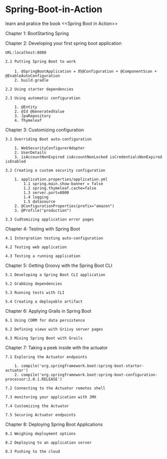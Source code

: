 # Spring-Boot-in-Action
learn and pratice the book &lt;&lt;Spring Boot in Action>>

Chapter 1: BootStarting Spring


Chapter 2: Developing your first spring boot application

	URL:localhost:8080

	2.1 Putting Spring Boot to work

		1. @SpringBootApplication = 的@Configuration + @ComponentScan + @EnableAutoConfiguration
		2. build.gradle

	2.2 Using starter dependencies

	2.3 Using automatic configuration

		1. @Entity 
		2. @Id @GeneratedValue
		3. JpaRepository
		4. Thymeleaf


Chapter 3: Customizing configuration

	3.1 Overriding Boot auto-configuration

		1. WebSecurityConfigurerAdapter
		2. UserDetails
		3. isAccountNonExpired isAccountNonLocked isCredentialsNonExpired isEnabled

	3.2 Creating a custom security configuration

		1. application.properties/application.yml
			1.1 spring.main.show-banner = false
		 	1.2 spring.thymeleaf.cache=false
		 	1.3 server.port=8000
			1.4 logging
			1.5 datasource
		2. @ConfigurationProperties(prefix="amazon")
		3. @Profile("production")

	3.3 Cudtomizing application error pages


Chapter 4: Testing with Spring Boot

	4.1 Intergration testing auto-configuration

	4.2 Testing web application

	4.3 Testing a running application


Chapter 5: Getting Groovy with the Spring Boot CLI

	5.1 Developing a Spring Boot CLI application

	5.2 Grabbing dependencies

	5.3 Running tests with CLI

	5.4 Creating a deployable artifact


Chapter 6: Applying Grails in Spring Boot

	6.1 Using CORM for data persistence

	6.2 Defining views with Griivy server pages

	6.3 Mixing Spring Boot with Grails


Chapter 7: Taking a peek inside with the actuator

	7.1 Exploring the Actuator endpoints

		1. compile('org.springframework.boot:spring-boot-starter-actuator')
		2. compile('org.springframework.boot:spring-boot-configuration-processor:2.0.1.RELEASE')

	7.2 Connecting to the Actuator remotes shell

	7.3 monitoring your application with JMX

	7.4 Customizing the Actuator

	7.5 Securing Actuator endpoints


Chapter 8: Deploying Spring Boot Applications

	8.1 Weighing deployment options

	8.2 Deploying to an application server

	8.3 Pushing to the cloud
